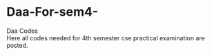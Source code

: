 # Daa-For-sem4-
Daa Codes
<br>
Here all codes needed for 4th semester cse practical examination are posted.

